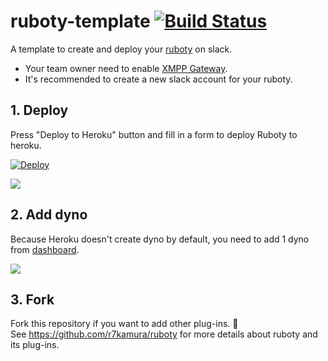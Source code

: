 # ruboty-template [![Build Status](https://travis-ci.org/increments/ruboty-template.png)](https://travis-ci.org/increments/ruboty-template)
A template to create and deploy your [ruboty](https://github.com/r7kamura/ruboty) on slack.

* Your team owner need to enable [XMPP Gateway](https://my.slack.com/admin/settings).
* It's recommended to create a new slack account for your ruboty.

## 1. Deploy
Press "Deploy to Heroku" button and fill in a form to deploy Ruboty to heroku.

[![Deploy](https://www.herokucdn.com/deploy/button.png)](https://heroku.com/deploy)

![](images/deploy.gif)

## 2. Add dyno
Because Heroku doesn't create dyno by default,
you need to add 1 dyno from [dashboard](https://dashboard-next.heroku.com/apps).

![](images/add-dyno.gif)

## 3. Fork
Fork this repository if you want to add other plug-ins. :fork_and_knife:  
See https://github.com/r7kamura/ruboty for more details about ruboty and its plug-ins.
